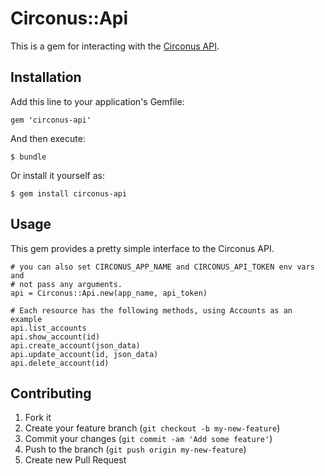 # Circonus::Api

This is a gem for interacting with the [Circonus API](http://circonus.com/resources/api).

## Installation

Add this line to your application's Gemfile:

    gem 'circonus-api'

And then execute:

    $ bundle

Or install it yourself as:

    $ gem install circonus-api

## Usage

This gem provides a pretty simple interface to the Circonus API.

    # you can also set CIRCONUS_APP_NAME and CIRCONUS_API_TOKEN env vars and
    # not pass any arguments.
    api = Circonus::Api.new(app_name, api_token)

    # Each resource has the following methods, using Accounts as an example
    api.list_accounts
    api.show_account(id)
    api.create_account(json_data)
    api.update_account(id, json_data)
    api.delete_account(id)

## Contributing

1. Fork it
2. Create your feature branch (`git checkout -b my-new-feature`)
3. Commit your changes (`git commit -am 'Add some feature'`)
4. Push to the branch (`git push origin my-new-feature`)
5. Create new Pull Request
